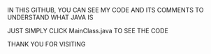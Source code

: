 IN THIS GITHUB, YOU CAN SEE MY CODE AND ITS COMMENTS TO UNDERSTAND WHAT JAVA IS

JUST SIMPLY CLICK MainClass.java TO SEE THE CODE

THANK YOU FOR VISITING
